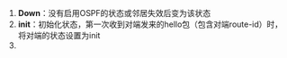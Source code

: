 1. **Down**：没有启用OSPF的状态或邻居失效后变为该状态
2. **init**：初始化状态，第一次收到对端发来的hello包（包含对端route-id）时，将对端的状态设置为init
3. 